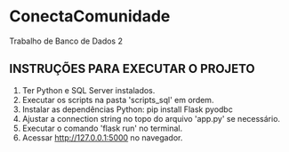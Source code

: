 # ConectaComunidade
Trabalho de Banco de Dados 2

## INSTRUÇÕES PARA EXECUTAR O PROJETO

1. Ter Python e SQL Server instalados.
2. Executar os scripts na pasta 'scripts_sql' em ordem.
3. Instalar as dependências Python: pip install Flask pyodbc
4. Ajustar a connection string no topo do arquivo 'app.py' se necessário.
5. Executar o comando 'flask run' no terminal.
6. Acessar http://127.0.0.1:5000 no navegador.
